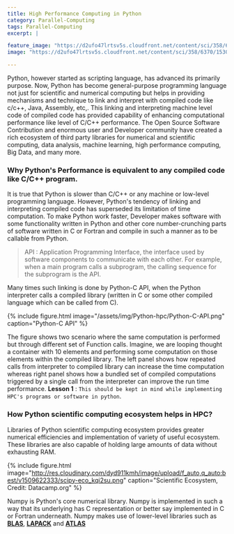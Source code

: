 ```yaml
---
title: High Performance Computing in Python
category: Parallel-Computing
tags: Parallel-Computing
excerpt: |

feature_image: "https://d2ufo47lrtsv5s.cloudfront.net/content/sci/358/6370/1530/F1.large.jpg?width=800&height=600&carousel=1"
image: "https://d2ufo47lrtsv5s.cloudfront.net/content/sci/358/6370/1530/F1.large.jpg?width=800&height=600&carousel=1"

---
```

Python, however started as scripting language, has advanced its primarily purpose. Now, Python has become general-purpose programming language not just for scientific and numerical computing but helps in providing mechanisms and technique to link and interpret with compiled code like c/c++, Java, Assembly, etc,. This linking and interpreting machine level code of compiled code has provided capability of enhancing computational performance like level of C/C++ performance. The Open Source Software Contribution and enormous user and Developer community have created a rich ecosystem of third party libraries for numerical and scientific computing, data analysis, machine learning, high performance computing, Big Data, and many more.

### Why Python's Performance is equivalent to any compiled code like C/C++ program.
It is true that Python is slower than C/C++ or any machine or low-level programming language. However, Python's tendency of linking and interpreting compiled code has superseded its limitation of time computation. To make Python work faster, Developer makes software with some functionality written in Python and other core number-crunching parts of software written in C or Fortran and compile in such a manner as to be callable from Python.

> API : Application Programming Interface, the interface used by software components to communicate with each other. For example, when a main program calls a subprogram, the calling sequence for the subprogram is the API.

Many times such linking is done by Python-C API, when the Python interpreter calls a compiled library (written in C or some other compiled language which can be called from C).

{% include figure.html image="/assets/img/Python-hpc/Python-C-API.png" caption="Python-C API" %}

The figure shows two scenario where the same computation is performed but through different set of Function calls. Imagine, we are looping thought a container with 10 elements and performing some computation on those elements within the compiled library. The left panel shows how repeated calls from interpreter to compiled library can increase the time computation whereas right panel shows how a bundled set of compiled computations triggered by a single call from the interpreter can improve the run time performance. **Lesson 1** : `This should be kept in mind while implementing HPC's programs or software in python`.

### How Python scientific computing ecosystem helps in HPC?
Libraries of Python scientific computing ecosystem provides greater numerical efficiencies and implementation of variety of useful ecosystem. These libraries are also capable of holding large amounts of data without exhausting RAM.

{% include figure.html image="http://res.cloudinary.com/dyd911kmh/image/upload/f_auto,q_auto:best/v1509622333/scipy-eco_kqi2su.png" caption="Scientific Ecosystem, Credit: Datacamp.org" %}

Numpy is Python's core numerical library. Numpy is implemented in such a way that its underlying has C representation or better say implemented in C or Fortran underneath. Numpy makes use of lower-level libraries such as **[BLAS](http://www.netlib.org/blas/)**, **[LAPACK](http://www.netlib.org/lapack/)** and **[ATLAS](http://math-atlas.sourceforge.net/)**

<!--
> BLAS: Basic Linear Algebra Subroutines

> LAPACK: Linear ALgebra PACKage

>ATLAS: Automatically Tuned Linear Algebra Software, provides C and Fortran77 interfaces to portably efficient BLAS implementation, as well as a few routines from LAPACK.

### Pythonic CUDA
#### [PyCUDA](https://documen.tician.de/pycuda/)
#### [Numba](https://numba.pydata.org/)
#### [Pyculib](http://pyculib.readthedocs.io/en/latest/#)
[](https://www.anaconda.com/blog/developer-blog/open-sourcing-anaconda-accelerate/)
-->

